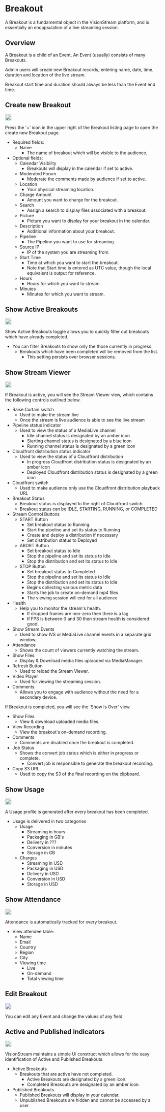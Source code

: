 # Breakout

A Breakout is a fundamental object in the VisionStream platform, and is essentially an encapsulation of a live streaming
session.

## Overview

A Breakout is a child of an Event. An Event (usually) consists of many Breakouts.

Admin users will create new Breakout records, entering name, date, time, duration and location of the live stream.

Breakout start time and duration should always be less than the Event end time.

## Create new Breakout

<img src="https://raw.githubusercontent.com/FortAwesome/Font-Awesome/6.x/svgs/solid/plus.svg" width="20" height="20">

Press the '+' icon in the upper right of the Breakout listing page to open the create new Breakout page.

* Required fields:
    - Name
        - The name of breakout which will be visible to the audience.
* Optional fields:
    - Calendar Visibility
        - Breakouts will display in the calendar if set to active.
    - Moderated Forum
        - Moderate the comments made by audience if set to active.
    - Location
        - Your physical streaming location.
    - Charge Amount
        - Amount you want to charge for the breakout.
    - Search
        - Assign a search to display files associated with a breakout.
    - Picture
        - Picture you want to display for your breakout in the calendar.
    - Description
        - Additional information about your breakout.
    - Pipeline
        - The Pipeline you want to use for streaming.
    - Source IP
        - IP of the system you are streaming from.
    - Start Time
        - Time at which you want to start the breakout.
        - Note that Start time is entered as UTC value, though the local equivalent is output for reference.
    - Hours
        - Hours for which you want to stream.
    - Minutes
        - Minutes for which you want to stream.

## Show Active Breakouts

<img src="https://raw.githubusercontent.com/FortAwesome/Font-Awesome/6.x/svgs/solid/toggle-on.svg" width="20" height="20">

Show Active Breakouts toggle allows you to quickly filter out breakouts which have already completed.

* You can filter Breakouts to show only the those currently in progress.
    - Breakouts which have been completed will be removed from the list.
        - This setting persists over browser sessions.

## Show Stream Viewer

<img src="https://raw.githubusercontent.com/FortAwesome/Font-Awesome/6.x/svgs/solid/video.svg" width="20" height="20">

If Breakout is active, you will see the Stream Viewer view, which contains the following controls outlined below.

* Raise Curtain switch
    - Used to make the stream live
    - Once the stream is live audience is able to see the live stream
* Pipeline status indicator
    - Used to view the status of a MediaLive channel
        - Idle channel status is designated by an amber icon
        - Starting channel status is designated by a blue icon
        - Running channel status is designated by a green icon
* Cloudfront distribution status indicator
    - Used to view the status of a Cloudfront distribution
        - In progress Cloudfront distribution status is designated by an amber icon
        - Deployed Cloudfront distribution status is designated by a green icon
* Cloudfront switch
    - Used to make audience only use the Cloudfront distribution playback URL
* Breakout Status
    - Breakout status is displayed to the right of Cloudfront switch
    - Breakout status can be IDLE, STARTING, RUNNING, or COMPLETED
* Stream Control Buttons
    - START Button
        - Set breakout status to Running
        - Start the pipeline and set its status to Running
        - Create and deploy a distribution if necessary
        - Set distribution status to Deployed
    - ABORT Button
        - Set breakout status to Idle
        - Stop the pipeline and set its status to Idle
        - Stop the distribution and set its status to Idle
    - STOP Button
        - Set breakout status to Completed
        - Stop the pipeline and set its status to Idle
        - Stop the distribution and set its status to Idle
        - Begins collecting various metric data
        - Starts the job to create on-demand mp4 files
        - The viewing session will end for all audience
* Health
    - Help you to monitor the stream's health.
        - If dropped frames are non-zero then there is a lag.
        - If FPS is between 0 and 30 then stream health is considered good.
* Show Stream Events
    - Used to show IVS or MediaLive channel events in a separate grid window.
* Attendance
    - Shows the count of viewers currently watching the stream.
* Show Files
    - Display & Download media files uploaded via MediaManager.
* Refresh Button
    - Used to reload the Stream Viewer.
* Video Player
    - Used for viewing the streaming session.
* Comments
    - Allows you to engage with audience without the need for a secondary device.

If Breakout is completed, you will see the 'Show Is Over' view.
* Show Files
  - View & download uploaded media files.
* View Recording
  - View the breakout's on-demand recording.
* Comments
  - Comments are disabled once the breakout is completed.
* Job Status
  - Shows the convert job status which is either in progress or complete.
    - Convert job is responsible to generate the breakout recording.
* Copy S3 URI
  - Used to copy the S3 of the final recording on the clipboard.

## Show Usage

<img src="https://raw.githubusercontent.com/FortAwesome/Font-Awesome/6.x/svgs/solid/gauge-high.svg" width="20" height="20">

A Usage profile is generated after every breakout has been completed.

* Usage is delivered in two categories
    - Usage
        - Streaming in hours
        - Packaging in GB's
        - Delivery in ???
        - Conversion in minutes
        - Storage in GB
    - Charges
        - Streaming in USD
        - Packaging in USD
        - Delivery in USD
        - Conversion in USD
        - Storage in USD

## Show Attendance

<img src="https://raw.githubusercontent.com/FortAwesome/Font-Awesome/6.x/svgs/solid/users.svg" width="20" height="20">

Attendance is automatically tracked for every breakout.

* View attendee table:
    - Name
    - Email
    - Country
    - Region
    - City
    - Viewing time
        - Live
        - On-demand
        - Total viewing time

## Edit Breakout

<img src="https://raw.githubusercontent.com/FortAwesome/Font-Awesome/6.x/svgs/solid/pen-to-square.svg" width="20" height="20">

You can edit any Event and change the values of any field.

## Active and Published indicators

<img src="https://raw.githubusercontent.com/FortAwesome/Font-Awesome/6.x/svgs/solid/circle.svg" width="20" height="20">

VisionStream maintains a simple UI construct which allows for the easy identification of Active and Published Breakouts.

* Active Breakouts
    - Breakouts that are active have not completed.
        - Active Breakouts are designated by a green icon.
        - Completed Breakouts are designated by an amber icon.
* Published Breakouts
    - Published Breakouts will display in your calendar.
    - Unpublished Breakouts are hidden and cannot be accessed by a user.
